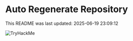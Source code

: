 # Auto Regenerate Repository

This README was last updated: 2025-06-19 23:09:12

 ![TryHackMe](https://tryhackme.com/badge/533634)